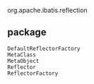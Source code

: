 org.apache.ibatis.reflection
## package
```
DefaultReflectorFactory
MetaClass
MetaObject
Reflector
ReflectorFactory
```